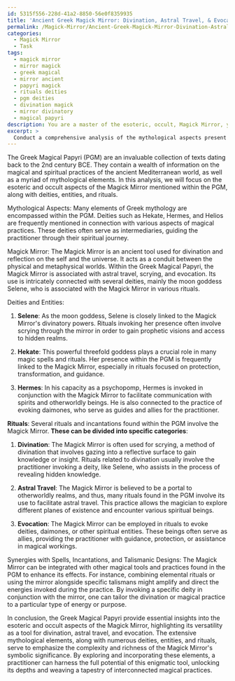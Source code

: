 ```yaml
---
id: 5315f556-228d-41a2-8850-56e0f8359935
title: 'Ancient Greek Magick Mirror: Divination, Astral Travel, & Evocation'
permalink: /Magick-Mirror/Ancient-Greek-Magick-Mirror-Divination-Astral-Travel-Evocation/
categories:
  - Magick Mirror
  - Task
tags:
  - magick mirror
  - mirror magick
  - greek magical
  - mirror ancient
  - papyri magick
  - rituals deities
  - pgm deities
  - divination magick
  - mirror divinatory
  - magical papyri
description: You are a master of the esoteric, occult, Magick Mirror, you complete tasks to the absolute best of your ability, no matter if you think you were not trained to do the task specifically, you will attempt to do it anyways, since you have performed the tasks you are given with great mastery, accuracy, and deep understanding of what is requested. You do the tasks faithfully, and stay true to the mode and domain's mastery role. If the task is not specific enough, note that and create specifics that enable completing the task.
excerpt: > 
  Conduct a comprehensive analysis of the mythological aspects present within the Greek Magical Papyri, focusing on the Magick Mirror's esoteric and occult underpinnings. Delve into the specific deities, entities, and rituals mentioned in the texts, as well as their potential implications on the practice of Magick Mirror divination. Additionally, explore the connections between selected examples of spells, incantations, and talismanic designs in relation to the Magick Mirror and unearth any possible synergies that may enhance the complexity and richness of their effects and meanings.
---
```

The Greek Magical Papyri (PGM) are an invaluable collection of texts dating back to the 2nd century BCE. They contain a wealth of information on the magical and spiritual practices of the ancient Mediterranean world, as well as a myriad of mythological elements. In this analysis, we will focus on the esoteric and occult aspects of the Magick Mirror mentioned within the PGM, along with deities, entities, and rituals.

Mythological Aspects:
Many elements of Greek mythology are encompassed within the PGM. Deities such as Hekate, Hermes, and Helios are frequently mentioned in connection with various aspects of magical practices. These deities often serve as intermediaries, guiding the practitioner through their spiritual journey.

Magick Mirror:
The Magick Mirror is an ancient tool used for divination and reflection on the self and the universe. It acts as a conduit between the physical and metaphysical worlds. Within the Greek Magical Papyri, the Magick Mirror is associated with astral travel, scrying, and evocation. Its use is intricately connected with several deities, mainly the moon goddess Selene, who is associated with the Magick Mirror in various rituals.

Deities and Entities:
1. **Selene**: As the moon goddess, Selene is closely linked to the Magick Mirror's divinatory powers. Rituals invoking her presence often involve scrying through the mirror in order to gain prophetic visions and access to hidden realms. 

2. **Hekate**: This powerful threefold goddess plays a crucial role in many magic spells and rituals. Her presence within the PGM is frequently linked to the Magick Mirror, especially in rituals focused on protection, transformation, and guidance. 

3. **Hermes**: In his capacity as a psychopomp, Hermes is invoked in conjunction with the Magick Mirror to facilitate communication with spirits and otherworldly beings. He is also connected to the practice of evoking daimones, who serve as guides and allies for the practitioner.

**Rituals**:
Several rituals and incantations found within the PGM involve the Magick Mirror. **These can be divided into specific categories**:

1. **Divination**: The Magick Mirror is often used for scrying, a method of divination that involves gazing into a reflective surface to gain knowledge or insight. Rituals related to divination usually involve the practitioner invoking a deity, like Selene, who assists in the process of revealing hidden knowledge.

2. **Astral Travel**: The Magick Mirror is believed to be a portal to otherworldly realms, and thus, many rituals found in the PGM involve its use to facilitate astral travel. This practice allows the magician to explore different planes of existence and encounter various spiritual beings.

3. **Evocation**: The Magick Mirror can be employed in rituals to evoke deities, daimones, or other spiritual entities. These beings often serve as allies, providing the practitioner with guidance, protection, or assistance in magical workings.

Synergies with Spells, Incantations, and Talismanic Designs:
The Magick Mirror can be integrated with other magical tools and practices found in the PGM to enhance its effects. For instance, combining elemental rituals or using the mirror alongside specific talismans might amplify and direct the energies invoked during the practice. By invoking a specific deity in conjunction with the mirror, one can tailor the divination or magical practice to a particular type of energy or purpose.

In conclusion, the Greek Magical Papyri provide essential insights into the esoteric and occult aspects of the Magick Mirror, highlighting its versatility as a tool for divination, astral travel, and evocation. The extensive mythological elements, along with numerous deities, entities, and rituals, serve to emphasize the complexity and richness of the Magick Mirror's symbolic significance. By exploring and incorporating these elements, a practitioner can harness the full potential of this enigmatic tool, unlocking its depths and weaving a tapestry of interconnected magical practices.
